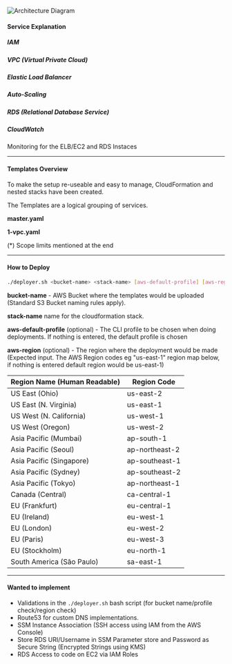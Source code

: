 ![Architecture Diagram](/Users/aamirji/Code-Snipps/CS-Assignment-Templates/CS-Assignment-Arch-Diagram.png)



#### Service Explanation

##### IAM

##### VPC (Virtual Private Cloud)

##### Elastic Load Balancer

##### Auto-Scaling

##### RDS (Relational Database Service)

##### CloudWatch

Monitoring for the ELB/EC2 and RDS Instaces



------

#### Templates Overview

To make the setup re-useable and easy to manage, CloudFormation and nested stacks have been created.

The Templates are a logical grouping of services.

**master.yaml**

**1-vpc.yaml**



(*) Scope limits mentioned at the end

------

#### How to Deploy

```bash
./deployer.sh <bucket-name> <stack-name> [aws-default-profile] [aws-region]
```

**bucket-name** - AWS Bucket where the templates would be uploaded (Standard S3 Bucket naming rules apply).

**stack-name** name for the cloudformation stack.

**aws-default-profile** (optional) - The CLI profile to be chosen when doing deployments. If nothing is entered, the default profile is chosen

**aws-region** (optional) - The region where the deployment would be made (Expected input. The AWS Region codes eg "us-east-1" region map below, if nothing is entered default region would be us-east-1)

| Region Name (Human Readable) | Region Code |
| ---------------------------- | ----------- |
|US East (Ohio)| us-east-2|
|US East (N. Virginia)|us-east-1|
|US West (N. California)|	us-west-1|
|US West (Oregon)|	us-west-2|
|Asia Pacific (Mumbai)|	ap-south-1|
|Asia Pacific (Seoul)|	ap-northeast-2|
|Asia Pacific (Singapore)|	ap-southeast-1|
|Asia Pacific (Sydney)|	ap-southeast-2|
|Asia Pacific (Tokyo)|	ap-northeast-1|
|Canada (Central)|	ca-central-1|
|EU (Frankfurt)|	eu-central-1|
|EU (Ireland)|	eu-west-1|
|EU (London)|	eu-west-2|
|EU (Paris)|	eu-west-3|
|EU (Stockholm)|	eu-north-1|
|South America (São Paulo)|	sa-east-1|

------

#### Wanted to implement

- Validations in the ```./deployer.sh``` bash script (for bucket name/profile check/region check)
- Route53 for custom DNS implementations.
- SSM Instance Association (SSH access using IAM from the AWS Console)
- Store RDS URI/Username in SSM Parameter store and Password as Secure String (Encrypted Strings using KMS)
- RDS Access to code on EC2 via IAM Roles
